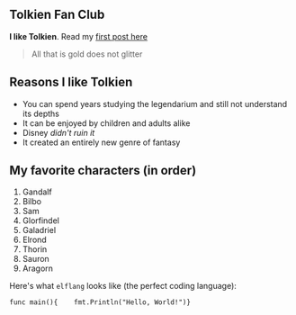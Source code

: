 <div><p><!DOCTYPE html><html></p><p><head>    <meta charset="utf-8">    <meta name="viewport" content="width=device-width, initial-scale=1">    <title> Tolkien Fan Club </title>    <link href="/index.css" rel="stylesheet"></head></p><p><body>    <article>        <div><h1>Tolkien Fan Club</h1><p><b>I like Tolkien</b>. Read my <a href="/majesty">first post here</a></p><blockquote>All that is gold does not glitter</blockquote><h2>Reasons I like Tolkien</h2><ul><li>You can spend years studying the legendarium and still not understand its depths</li><li>It can be enjoyed by children and adults alike</li><li>Disney <i>didn't ruin it</i></li><li>It created an entirely new genre of fantasy</li></ul><h2>My favorite characters (in order)</h2><ol><li>Gandalf</li><li>Bilbo</li><li>Sam</li><li>Glorfindel</li><li>Galadriel</li><li>Elrond</li><li>Thorin</li><li>Sauron</li><li>Aragorn</li></ol><p>Here's what <code>elflang</code> looks like (the perfect coding language):</p><pre><code>func main(){    fmt.Println("Hello, World!")}</code></pre></div>    </article></body></p><p></html></p></div>